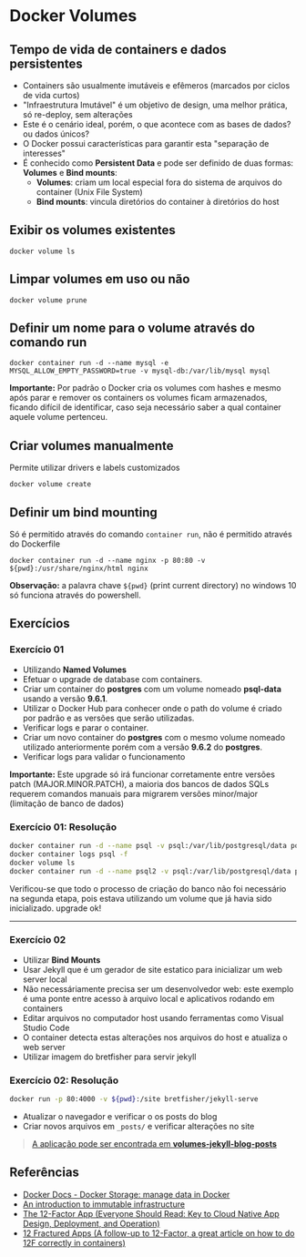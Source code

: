 # Docker Volumes

## Tempo de vida de containers e dados persistentes

- Containers são usualmente imutáveis e efêmeros (marcados por ciclos de vida curtos)
- "Infraestrutura Imutável" é um objetivo de design, uma melhor prática, só re-deploy, sem alterações
- Este é o cenário ideal, porém, o que acontece com as bases de dados? ou dados únicos?
- O Docker possui características para garantir esta "separação de interesses"
- É conhecido como **Persistent Data** e pode ser definido de duas formas: **Volumes** e **Bind mounts**:
  - **Volumes**: criam um local especial fora do sistema de arquivos do container (Unix File System)
  - **Bind mounts**: vincula diretórios do container à diretórios do host

## Exibir os volumes existentes

```docker
docker volume ls
```

## Limpar volumes em uso ou não

```docker
docker volume prune
```

## Definir um nome para o volume através do comando run

```docker
docker container run -d --name mysql -e MYSQL_ALLOW_EMPTY_PASSWORD=true -v mysql-db:/var/lib/mysql mysql
```

**Importante:** Por padrão o Docker cria os volumes com hashes e mesmo após parar e remover os containers os volumes ficam armazenados, ficando difícil de identificar, caso seja necessário saber a qual container aquele volume pertenceu.

## Criar volumes manualmente

Permite utilizar drivers e labels customizados

```docker
docker volume create
```

## Definir um **bind mounting**

Só é permitido através do comando `container run`, não é permitido através do Dockerfile

```docker
docker container run -d --name nginx -p 80:80 -v ${pwd}:/usr/share/nginx/html nginx
```

**Observação:** a palavra chave `${pwd}` (print current directory) no windows 10 só funciona através do powershell.

## Exercícios

### Exercício 01

- Utilizando **Named Volumes**
- Efetuar o upgrade de database com containers.
- Criar um container do **postgres** com um volume nomeado **psql-data** usando a versão **9.6.1**.
- Utilizar o Docker Hub para conhecer onde o path do volume é criado por padrão e as versões que serão utilizadas.
- Verificar logs e parar o container.
- Criar um novo container do **postgres** com o mesmo volume nomeado utilizado anteriormente porém com a versão **9.6.2** do **postgres**.
- Verificar logs para validar o funcionamento

**Importante:** Este upgrade só irá funcionar corretamente entre versões patch (MAJOR.MINOR.PATCH), a maioria dos bancos de dados SQLs requerem comandos manuais para migrarem versões minor/major (limitação de banco de dados)

### Exercício 01: Resolução

```sh
docker container run -d --name psql -v psql:/var/lib/postgresql/data postgres:9.6.1
docker container logs psql -f
docker volume ls
docker container run -d --name psql2 -v psql:/var/lib/postgresql/data postgres:9.6.2
```

Verificou-se que todo o processo de criação do banco não foi necessário na segunda etapa, pois estava utilizando um volume que já havia sido inicializado. upgrade ok!

___

### Exercício 02

- Utilizar **Bind Mounts**
- Usar Jekyll que é um gerador de site estatico para inicializar um web server local
- Não necessáriamente precisa ser um desenvolvedor web: este exemplo é uma ponte entre acesso à arquivo local e aplicativos rodando em containers
- Editar arquivos no computador host usando ferramentas como Visual Studio Code
- O container detecta estas alterações nos arquivos do host e atualiza o web server
- Utilizar imagem do bretfisher para servir jekyll

### Exercício 02: Resolução

```sh
docker run -p 80:4000 -v ${pwd}:/site bretfisher/jekyll-serve
```

- Atualizar o navegador e verificar o os posts do blog
- Criar novos arquivos em `_posts/` e verificar alterações no site

> [A aplicação pode ser encontrada em **volumes-jekyll-blog-posts**](basics/volumes-jekyll-blog-posts)

## Referências

- [Docker Docs - Docker Storage: manage data in Docker](https://docs.docker.com/storage/)
- [An introduction to immutable infrastructure](https://www.oreilly.com/ideas/an-introduction-to-immutable-infrastructure)
- [The 12-Factor App (Everyone Should Read: Key to Cloud Native App Design, Deployment, and Operation)](https://12factor.net/)
- [12 Fractured Apps (A follow-up to 12-Factor, a great article on how to do 12F correctly in containers)](https://medium.com/@kelseyhightower/12-fractured-apps-1080c73d481c#.cjvkgw4b3)
